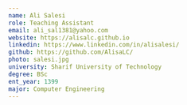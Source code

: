 ```yaml
---
name: Ali Salesi
role: Teaching Assistant
email: ali_sal1381@yahoo.com
website: https://alisalc.github.io
linkedin: https://www.linkedin.com/in/alisalesi/
github: https://github.com/AlisaLC/
photo: salesi.jpg
university: Sharif University of Technology
degree: BSc
ent_year: 1399
major: Computer Engineering
---
```


